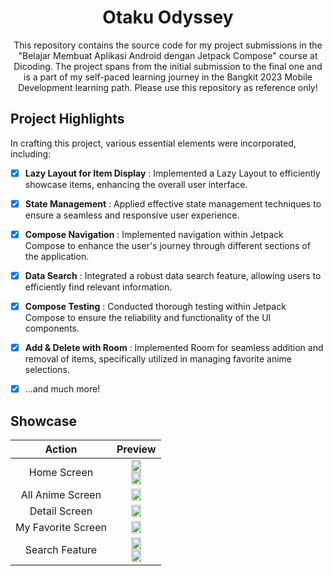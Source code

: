<h1 align="center">
  Otaku Odyssey
</h1>
<p align="center">
  This repository contains the source code for my project submissions in the "Belajar Membuat Aplikasi Android dengan Jetpack Compose" course at Dicoding. The project spans from the initial submission to the final one and is a part of my self-paced learning journey in the Bangkit 2023 Mobile Development learning path. Please use this repository as reference only!</br>
</p>

## Project Highlights
In crafting this project, various essential elements were incorporated, including:

- [x] **Lazy Layout for Item Display** : Implemented a Lazy Layout to efficiently showcase items, enhancing the overall user interface.

- [x] **State Management** : Applied effective state management techniques to ensure a seamless and responsive user experience.

- [x] **Compose Navigation** : Implemented navigation within Jetpack Compose to enhance the user's journey through different sections of the application.

- [x] **Data Search** : Integrated a robust data search feature, allowing users to efficiently find relevant information.

- [x] **Compose Testing** : Conducted thorough testing within Jetpack Compose to ensure the reliability and functionality of the UI components.

- [x] **Add & Delete with Room** : Implemented Room for seamless addition and removal of items, specifically utilized in managing favorite anime selections.

- [x] ...and much more!

## Showcase
| Action | Preview |
| :-: | :-: |
| Home Screen |<img src="https://github.com/aniindyta/OtakuOdyssey/assets/87638112/efa15e26-6a4a-4a6d-b4f3-8ce8d3a3ef1c.jpg" width=50% height=50%> <img src="https://github.com/aniindyta/OtakuOdyssey/assets/87638112/1bec7040-8b17-4c6c-bdda-ad325047059d.jpg" width=50% height=50%>|
| All Anime Screen |<img src="https://github.com/aniindyta/OtakuOdyssey/assets/87638112/2452c6dc-e863-4569-a79b-28961601d1ee.jpg" width=50% height=50%>|
| Detail Screen |<img src="https://github.com/aniindyta/OtakuOdyssey/assets/87638112/75a9c5ad-7635-4cfc-81f2-8e1999a599da.jpg" width=50% height=50%>|
| My Favorite Screen |<img src="https://github.com/aniindyta/OtakuOdyssey/assets/87638112/8da9715e-af8d-428c-a736-c2c9d448cac1.jpg" width=50% height=50%>|
| Search Feature |<img src="https://github.com/aniindyta/OtakuOdyssey/assets/87638112/221e0497-4edf-484f-a1ea-5638839da6a3" width=50% height=50%> <img src="https://github.com/aniindyta/OtakuOdyssey/assets/87638112/1e7e397e-d815-45b8-acf1-2591644c071a.jpg" width=50% height=50%>|
